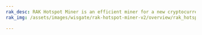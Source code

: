 ```yaml
---
rak_desc: RAK Hotspot Miner is an efficient miner for a new cryptocurrency, Helium (HNT). It can be set up completely in minutes using a smartphone and can easily manage hotspots and tokens from the mobile app. It offers low power that uses about the same amount as a 5W LED bulb, and it has LongFi™ technology that maximizes range and battery life.
rak_img: /assets/images/wisgate/rak-hotspot-miner-v2/overview/rak_hotspot_miner_v2.png

---
```


<rk-redirect to="/Product-Categories/WisGate/RAK-Hotspot-Miner-v2/Overview/" />
